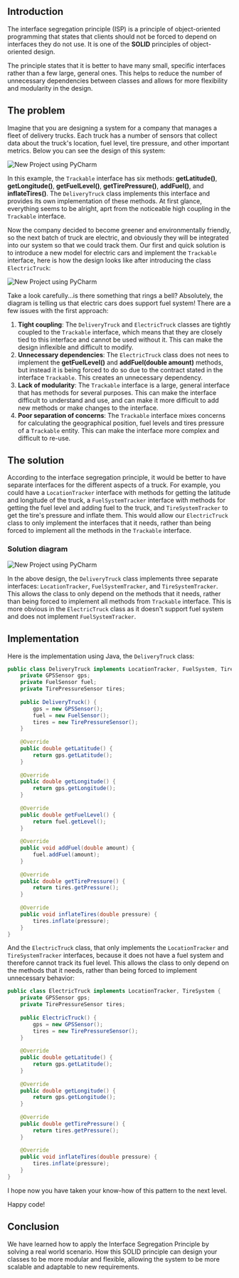 ## Introduction
The interface segregation principle (ISP) is a principle of object-oriented programming that states that clients should not be forced to depend on interfaces they do not use. It is one of the **SOLID** principles of object-oriented design.

The principle states that it is better to have many small, specific interfaces rather than a few large, general ones. This helps to reduce the number of unnecessary dependencies between classes and allows for more flexibility and modularity in the design.

## The problem
Imagine that you are designing a system for a company that manages a fleet of delivery trucks. Each truck has a number of sensors that collect data about the truck's location, fuel level, tire pressure, and other important metrics. Below you can see the design of this system:

![New Project using PyCharm](https://drive.google.com/uc?export=view&id=1bg49UlmiK3a1BMCxLkYkyKSeCQw7UucK)

In this example, the `Trackable` interface has six methods: **getLatitude()**, **getLongitude()**, **getFuelLevel()**, **getTirePressure()**, **addFuel()**, and **inflateTires()**. The `DeliveryTruck` class implements this interface and provides its own implementation of these methods. At first glance, everything seems to be alright, aprt from the noticeable high coupling in the `Trackable` interface.

Now the company decided to become greener and environmentally friendly, so the next batch of truck are electric, and obviously they will be integrated into our system so that we could track them. Our first and quick solution is to introduce a new model for electric cars and implement the `Trackable` interface, here is how the design looks like after introducing the class `ElectricTruck`:

![New Project using PyCharm](https://drive.google.com/uc?export=view&id=1QUPIXvg7LmDF4nAeOXk295oFJrf1cMT-)

Take a look carefully...is there something that rings a bell? Absolutely, the diagram is telling us that electric cars does support fuel system!
There are a few issues with the first approach:

1. **Tight coupling**: The `DeliveryTruck` and `ElectricTruck` classes are tightly coupled to the `Trackable` interface, which means that they are closely tied to this interface and cannot be used without it. This can make the design inflexible and difficult to modify.
2. **Unnecessary dependencies**: The `ElectricTruck` class does not nees to implement the **getFuelLevel()** and **addFuel(double amount)** methods, but instead it is being forced to do so due to the contract stated in the interface `Trackable`. This creates an unnecessary dependency.
3. **Lack of modularity**: The `Trackable` interface is a large, general interface that has methods for several purposes. This can make the interface difficult to understand and use, and can make it more difficult to add new methods or make changes to the interface.
4. **Poor separation of concerns**: The `Trackable` interface mixes concerns for calculating the geographical position, fuel levels and tires pressure of a `Trackable` entity. This can make the interface more complex and difficult to re-use.

## The solution
According to the interface segregation principle, it would be better to have separate interfaces for the different aspects of a truck. For example, you could have a ``LocationTracker`` interface with methods for getting the latitude and longitude of the truck, a `FuelSystemTracker` interface with methods for getting the fuel level and adding fuel to the truck, and `TireSystemTracker` to get the tire's pressure and inflate them. This would allow our `ElectricTruck` class to only implement the interfaces that it needs, rather than being forced to implement all the methods in the `Trackable` interface.

### Solution diagram
![New Project using PyCharm](https://drive.google.com/uc?export=view&id=1DrnwoL8Vt8C2GGW_KMWT2gOin845ddYC)

In the above design, the `DeliveryTruck` class implements three separate interfaces: `LocationTracker`, `FuelSystemTracker`, and `TireSystemTracker`. This allows the class to only depend on the methods that it needs, rather than being forced to implement all methods from `Trackable` interface. This is more obvious in the `ElectricTruck` class as it doesn't support fuel system and does not implement `FuelSystemTracker`.

## Implementation
Here is the implementation using Java, the `DeliveryTruck` class:

````java
public class DeliveryTruck implements LocationTracker, FuelSystem, TireSystem {
    private GPSSensor gps;
    private FuelSensor fuel;
    private TirePressureSensor tires;
    
    public DeliveryTruck() {
        gps = new GPSSensor();
        fuel = new FuelSensor();
        tires = new TirePressureSensor();
    }
    
    @Override
    public double getLatitude() {
        return gps.getLatitude();
    }
    
    @Override
    public double getLongitude() {
        return gps.getLongitude();
    }
    
    @Override
    public double getFuelLevel() {
        return fuel.getLevel();
    }
    
    @Override
    public void addFuel(double amount) {
        fuel.addFuel(amount);
    }
    
    @Override
    public double getTirePressure() {
        return tires.getPressure();
    }
    
    @Override
    public void inflateTires(double pressure) {
        tires.inflate(pressure);
    }
}

````
And the `ElectricTruck` class, that only implements the `LocationTracker` and `TireSystemTracker` interfaces, because it does not have a fuel system and therefore cannot track its fuel level. This allows the class to only depend on the methods that it needs, rather than being forced to implement unnecessary behavior:
````java
public class ElectricTruck implements LocationTracker, TireSystem {
    private GPSSensor gps;
    private TirePressureSensor tires;
    
    public ElectricTruck() {
        gps = new GPSSensor();
        tires = new TirePressureSensor();
    }
    
    @Override
    public double getLatitude() {
        return gps.getLatitude();
    }
    
    @Override
    public double getLongitude() {
        return gps.getLongitude();
    }
    
    @Override
    public double getTirePressure() {
        return tires.getPressure();
    }
    
    @Override
    public void inflateTires(double pressure) {
        tires.inflate(pressure);
    }
}

````
I hope now you have taken your know-how of this pattern to the next level.

Happy code!

## Conclusion
We have learned how to apply the Interface Segregation Principle by solving a real world scenario. How this SOLID principle can design your classes to be more modular and flexible, allowing the system to be more scalable and adaptable to new requirements.